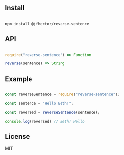 ## Install

```sh

npm install @jfhector/reverse-sentence

```

## API

```js

require("reverse-sentence") => Function

reverse(sentence) => String

```

## Example

```js

const reverseSentence = require("reverse-sentence");

const sentence = "Hello Beth!";

const reversed = reverseSentence(sentence);

console.log(reversed) // Beth! Hello

```

## License

MIT